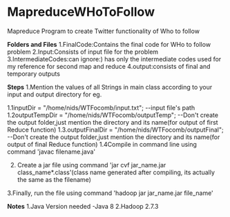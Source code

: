 # MapreduceWHoToFollow
Mapreduce Program to create Twitter functionality of Who to follow

**Folders and Files**
 1.FinalCode:Contains the final code for WHo to follow problem
 2.Input:Consists of input file for the problem
 3.IntermediateCodes:can ignore:) has only the intermediate codes used for my reference for second map and reduce
 4.output:consists of final and temporary outputs
 
**Steps**
 1.Mention the values of all Strings in main class according to your input and output directory for eg.
 
   1.1inputDir = "/home/nids/WTFocomb/input.txt"; --input file's path
   1.2outputTempDir = "/home/nids/WTFocomb/outputTemp"; --Don't create the output folder,just mention the  directory and its name(for   output of first Reduce function)
   1.3.outputFinalDir = "/home/nids/WTFocomb/outputFinal"; --Don't create the output folder,just mention the directory and its name(for output of final Reduce function)
   1.4Compile in command line using command 'javac filename.java'
   
2. Create a jar file using command 'jar cvf jar_name.jar class_name*.class'(class name generated after compiling, its actually the same as the filename)

3.Finally, run the file using command 'hadoop jar jar_name.jar file_name'

**Notes**
1.Java Version needed -Java 8
2.Hadoop 2.7.3
